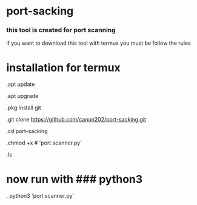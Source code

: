 # port-sacking
### this tool is created for port scanning





if you want to download this tool with termux you must be follow the rules 

# installation for termux 


.apt update

.apt upgrade 

.pkg install git 

.git clone https://github.com/canon202/port-sacking.git

.cd port-sacking

.chmod +x # 'port scanner.py'

.ls

# now run with ### python3 

. python3 'port scanner.py'
